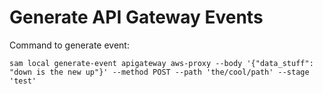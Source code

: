 Generate API Gateway Events
===========================

Command to generate event:
```
sam local generate-event apigateway aws-proxy --body '{"data_stuff": "down is the new up"}' --method POST --path 'the/cool/path' --stage 'test'
```
